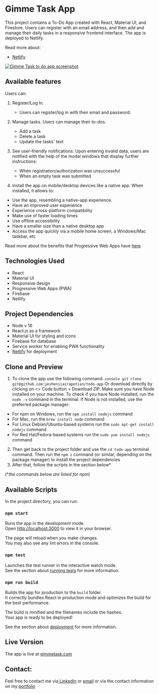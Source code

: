 # Gimme Task App

This project contains a To-Do App created with React, Material UI, and Firestore. Users can register with an email address, and then add and manage their daily tasks in a responsive frontend interface. The app is deployed to Netlify.

Read more about:
- [Netlify](https://www.netlify.com/)

<a href="[https://ibb.co/j5pxNHR](https://ibb.co/j5pxNHR)"><img src="https://i.ibb.co/thdNG3X/2024-07-11-10h39-33.png" alt="Gimme Task to do app screenshot" border="0"></a>   


  
## Available features

Users can:
1. Register/Log In.
   - Users can register/log in with their email and password:
   
2. Manage tasks.
   Users can manage their to-dos.
   - Add a task
   - Delete a task
   - Update the tasks' text
     
3. See user-friendly notifications:
   Upon entering invalid data, users are notified with the help of the modal windows that display further instructions: 
   - When registration/authorization was unsuccessful   
   - When an empty task was submitted
   
4. Install the app on mobile/desktop devices like a native app.
When installed, it allows to:
- Use the app, resembling a native-app experience.
- Have an improved user experience
- Experience cross-platform compatibility
- Make use of faster loading times
- Use offline accessibility
- Have a smaller size than a native desktop app
- Access the app quickly via a mobile home screen, a Windows/Mac taskbar, etc

Read more about the benefits that Progressive Web Apps have [here](https://www.itaims.com/blog/benefits-of-progressive-web-apps-pwa-advantages-and-disadvantages)


## Technologies Used
- React
- Material UI
- Responsive design
- Progressive Web Apps (PWA)
- Firebase
- Netlify

## Project Dependencies
- Node v 16
- React.js as a framework
- Material UI for styling and icons
- Firebase for database
- Service worker for enabling PWA functionality
- [Netlify](https://www.netlify.com/) for deployment

## Clone and Preview 
1. To clone the app use the following command:
```console git clone git@github.com:yevheniiairapetian/todo-app```
Or download directly by clicking on <> Code button > Download ZIP. Make sure you have Node installed on your machine. To check if you have Node installed, run the ```node -v``` command in the terminal. If Node is not installed, use the preferred package manager:
- For npm on Windows, run the ```npm install nodejs``` command 
- For Mac, run the ```brew install node``` command
- For Linux Debian/Ubuntu-based systems run the ```sudo apt-get install nodejs``` command
- For Red Hat/Fedora-based systems run the ```sudo yum install nodejs```
command
2. Then get back to the project folder and use the ```cd todo-app``` terminal command. Then run the ```npm i``` command (or similar, depending on the package manager) to install the project dependencies
  3. After that, follow the scripts in the section below*
  
   (*_the commands below are listed for npm_)

## Available Scripts

In the project directory, you can run:

### `npm start`

Runs the app in the development mode.\
Open [http://localhost:3000](http://localhost:3000) to view it in your browser.

The page will reload when you make changes.\
You may also see any lint errors in the console.

### `npm test`

Launches the test runner in the interactive watch mode.\
See the section about [running tests](https://facebook.github.io/create-react-app/docs/running-tests) for more information.

### `npm run build`

Builds the app for production to the `build` folder.\
It correctly bundles React in production mode and optimizes the build for the best performance.

The build is minified and the filenames include the hashes.\
Your app is ready to be deployed!

See the section about [deployment](https://facebook.github.io/create-react-app/docs/deployment) for more information.

## Live Version

The app is live at [gimmetask.com](https://gimmetask.com/)


## Contact:
Feel free to contact me via[ LinkedIn](https://www.linkedin.com/in/yevheniiairapetian/) or [email](mailto:contact@yevheniiairapetian.com) or via the contact information on my [portfolio](https://yevheniiairapetian.com/#/contact) 



